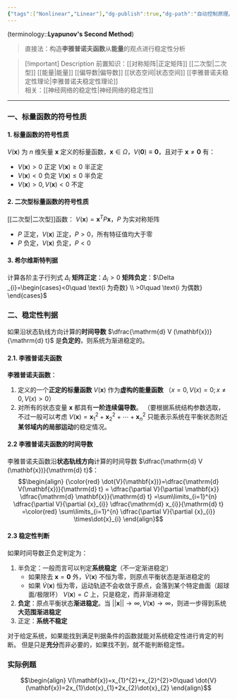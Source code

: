 ```yaml
---
{"tags":["Nonlinear","Linear"],"dg-publish":true,"dg-path":"自动控制原理/现代控制理论/李雅普诺夫第二法.md","permalink":"/自动控制原理/现代控制理论/李雅普诺夫第二法/","dgPassFrontmatter":true,"noteIcon":"","created":"2024-10-28T09:46:04.950+08:00","updated":"2024-12-08T23:17:04.525+08:00"}
---
```



(terminology::**Lyapunov's Second Method**)
>直接法：构造**李雅普诺夫函数**从**能量**的观点进行稳定性分析

> [!important] Description 
>前置知识：[[对称矩阵\|正定矩阵]]  [[二次型\|二次型]]  [[能量\|能量]]  [[偏导数\|偏导数]]  [[状态空间\|状态空间]]  [[李雅普诺夫稳定性理论\|李雅普诺夫稳定性理论]]  
>相关：[[神经网络的稳定性\|神经网络的稳定性]]
>

***
### 一、标量函数的符号性质
#### 1. 标量函数的符号性质
$V(\mathbf{x})$ 为 $n$ 维矢量 $\mathbf{x}$ 定义的标量函数，$\mathbf{x} \in \Omega$，$V(\mathbf{0})\equiv \mathbf{0}$，且对于 $\mathbf{x}\neq \mathbf{0}$ 有：
- $V(\mathbf{x})>0$ 正定  $V(\mathbf{x})\geq0$ 半正定
- $V(\mathbf{x})<0$ 负定  $V(\mathbf{x})\leq0$ 半负定
- $V(\mathbf{x})>0,V(\mathbf{x})<0$   不定
#### 2. 二次型标量函数的符号性质
[[二次型\|二次型]]函数：   $V(\mathbf{x})=\mathbf{x}^{T}P\mathbf{x}$，$P$ 为实对称矩阵
- $P$ 正定，$V(\mathbf{x})$ 正定，$P>0$，所有特征值均大于零
- $P$ 负定，$V(\mathbf{x})$ 负定，$P<0$

#### 3. 希尔维斯特判据
计算各阶主子行列式 $\Delta_{i}$
**矩阵正定**：$\Delta_{i}>0$
**矩阵负定**：$\Delta _{i}=\begin{cases}<0\quad \text{i 为奇数}  \\ >0\quad \text{i 为偶数} \end{cases}$


### 二、稳定性判据
如果沿状态轨线方向计算的**时间导数** $\dfrac{\mathrm{d} V (\mathbf{x})}{\mathrm{d} t}$ 是**负定的**，则系统为渐进稳定的。
#### 2.1. 李雅普诺夫函数
**李雅普诺夫函数**：
1. 定义的一个**正定的标量函数** $V(\mathbf{x})$ 作为**虚构的能量函数**  （$x=0,V(x)=0; x\neq 0,V(x)>0$）
2. 对所有的状态变量 $\mathbf{x}$ 都具有**一阶连续偏导数**。
（要根据系统结构参数选取，不过一般可以考虑 $V(\mathbf{x})=\mathbf{x}_{1}^{2}+\mathbf{x}_{2}^{2}+\cdots+\mathbf{x}^{2}_{n}$
只能表示系统在平衡状态附近**某邻域内的局部运动**的稳定情况。

#### 2.2 李雅普诺夫函数的时间导数
李雅普诺夫函数沿**状态轨线方向**计算的时间导数 $\dfrac{\mathrm{d} V (\mathbf{x})}{\mathrm{d} t}$：
$$\begin{align}
 {\color{red} \dot{V}(\mathbf{x})}=\dfrac{\mathrm{d} V(\mathbf{x})}{\mathrm{d} t} = \dfrac{\partial V}{\partial \mathbf{x}} \dfrac{\mathrm{d} \mathbf{x}}{\mathrm{d} t} =\sum\limits_{i=1}^{n} \dfrac{\partial V}{\partial {x}_{i}} \dfrac{\mathrm{d} x_{i}}{\mathrm{d} t} =\color{red} \sum\limits_{i=1}^{n} \dfrac{\partial V}{\partial {x}_{i}} \times\dot{x}_{i}
\end{align}$$

#### 2.3 稳定性判断
如果时间导数正负定判定为：
1. 半负定：一般而言可以判定**系统稳定**（不一定渐进稳定）
	- 如果除去 $\mathbf{x}=\mathbf{0}$ 外，$\dot{V}(\mathbf{x})$ 不恒为零，则原点平衡状态是渐进稳定的
	- 如果 $\dot{V}(\mathbf{x})$ 恒为零，运动轨迹不会收敛于原点，会落到某个特定曲面（超球面/极限环） $V(\mathbf{x})=C$ 上，只是稳定，而非渐进稳定
2. **负定**：原点平衡状态**渐进稳定**。当 $\left\lvert  \left\lvert  \mathbf{x} \right\rvert \right\rvert \to \infty,V(\mathbf{x})\to \infty$，则进一步得到系统**大范围渐进稳定**
3. 正定：**系统不稳定**

对于给定系统，如果能找到满足判据条件的函数就能对系统稳定性进行肯定的判断。
但是只是**充分**而非必要的，如果找不到，就不能判断稳定性。

### 实际例题
$$\begin{align}
V(\mathbf{x})=x_{1}^{2}+x_{2}^{2}>0\quad  \dot{V}(\mathbf{x})=2x_{1}\dot{x}_{1}+2x_{2}\dot{x}_{2}
\end{align}$$


